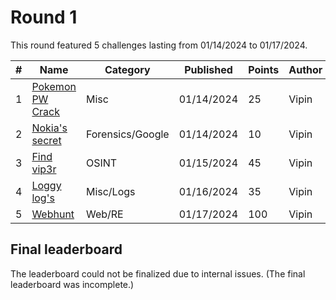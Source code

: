 # Round 1

This round featured 5 challenges lasting from 01/14/2024 to 01/17/2024.

| #   | Name                                                  | Category         | Published  | Points | Author |
| --- | ----------------------------------------------------- | ---------------- | ---------- | ------ | ------ |
| 1   | [Pokemon PW Crack](Pokemon%20PW%20Crack/challenge.md) | Misc             | 01/14/2024 | 25     | Vipin  |
| 2   | [Nokia's secret](Nokia%27s%20secret/challenge.md)     | Forensics/Google | 01/14/2024 | 10     | Vipin  |
| 3   | [Find vip3r](Find%20vip3r/challenge.md)               | OSINT            | 01/15/2024 | 45     | Vipin  |
| 4   | [Loggy log's](Loggy%20log%27s/challenge.md)           | Misc/Logs        | 01/16/2024 | 35     | Vipin  |
| 5   | [Webhunt](Webhunt/challenge.md)                       | Web/RE           | 01/17/2024 | 100    | Vipin  |

## Final leaderboard

The leaderboard could not be finalized due to internal issues. (The final leaderboard was incomplete.)
